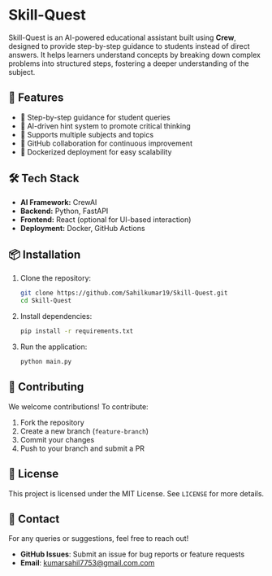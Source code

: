 # Skill-Quest

Skill-Quest is an AI-powered educational assistant built using **Crew**, designed to provide step-by-step guidance to students instead of direct answers. It helps learners understand concepts by breaking down complex problems into structured steps, fostering a deeper understanding of the subject.

## 🚀 Features

- 🔹 Step-by-step guidance for student queries
- 🔹 AI-driven hint system to promote critical thinking
- 🔹 Supports multiple subjects and topics
- 🔹 GitHub collaboration for continuous improvement
- 🔹 Dockerized deployment for easy scalability

## 🛠️ Tech Stack

- **AI Framework:** CrewAI
- **Backend:** Python, FastAPI
- **Frontend:** React (optional for UI-based interaction)
- **Deployment:** Docker, GitHub Actions

## 📦 Installation

1. Clone the repository:

   ```bash
   git clone https://github.com/Sahilkumar19/Skill-Quest.git
   cd Skill-Quest
   ```

2. Install dependencies:

   ```bash
   pip install -r requirements.txt
   ```

3. Run the application:
   ```bash
   python main.py
   ```

## 🤝 Contributing

We welcome contributions! To contribute:

1. Fork the repository
2. Create a new branch (`feature-branch`)
3. Commit your changes
4. Push to your branch and submit a PR

## 📜 License

This project is licensed under the MIT License. See `LICENSE` for more details.

## 📧 Contact

For any queries or suggestions, feel free to reach out!

- **GitHub Issues**: Submit an issue for bug reports or feature requests
- **Email**: kumarsahil7753@gmail.com.com
